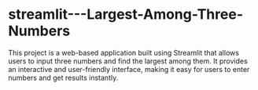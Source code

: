 # streamlit---Largest-Among-Three-Numbers

This project is a web-based application built using Streamlit that allows users to input three numbers and find the largest among them. It provides an interactive and user-friendly interface, making it easy for users to enter numbers and get results instantly.
